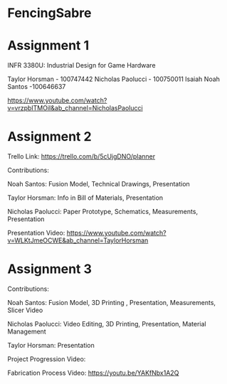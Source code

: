 # FencingSabre



# Assignment 1
INFR 3380U: Industrial Design for Game Hardware

Taylor Horsman - 100747442
Nicholas Paolucci - 100750011
Isaiah Noah Santos -100646637

https://www.youtube.com/watch?v=vrzpbITMOiI&ab_channel=NicholasPaolucci

# Assignment 2
Trello Link: https://trello.com/b/5cUjgDNO/planner

Contributions:

Noah Santos: Fusion Model, Technical Drawings, Presentation

Taylor Horsman: Info in Bill of Materials, Presentation

Nicholas Paolucci: Paper Prototype, Schematics, Measurements, Presentation

Presentation Video: https://www.youtube.com/watch?v=WLKtJmeOCWE&ab_channel=TaylorHorsman


# Assignment 3

Contributions:

Noah Santos: Fusion Model, 3D Printing , Presentation, Measurements, Slicer Video

Nicholas Paolucci: Video Editing, 3D Printing, Presentation, Material Management

Taylor Horsman: Presentation


Project Progression Video: 

Fabrication Process Video: https://youtu.be/YAKfNbx1A2Q






